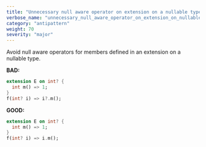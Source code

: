 ```yaml
---
title: "Unnecessary null aware operator on extension on a nullable type."
verbose_name: "unnecessary_null_aware_operator_on_extension_on_nullable"
category: "antipattern"
weight: 70
severity: "major"
---
```

Avoid null aware operators for members defined in an extension on a nullable type.

**BAD:**

```dart
extension E on int? {
  int m() => 1;
}
f(int? i) => i?.m();
```

**GOOD:**

```dart
extension E on int? {
  int m() => 1;
}
f(int? i) => i.m();
```
